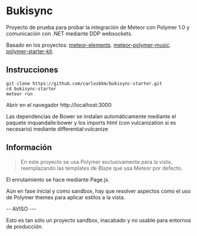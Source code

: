 # Bukisync

Proyecto de prueba para probar la integración de Meteor con Polymer 1.0 y comunicación con .NET mediante DDP websockets.

Basado en los proyectos:
 [meteor-elements](https://github.com/atoy40/meteor-elements).
 [meteor-polymer-music](https://github.com/atoy40/meteor-polymer-music).
 [polymer-starter-kit](https://github.com/polymerelements/polymer-starter-kit).

## Instrucciones

```
git clone https://github.com/carlosbkm/bukisync-starter.git
cd bukisync-starter
meteor run
```
Abrir en el navegador http://localhost:3000

Las dependencias de Bower se instalan automáticamente mediante el paquete mquandalle:bower y los imports html (con vulcanization si es necesario) mediante differential:vulcanize

## Información

> En este proyecto se usa Polymer exclusivamente para la vista, reemplazando las templates de Blaze que usa Meteor por defecto.

El enrutamiento se hace mediante Page.js.

Aún en fase inicial y como sandbox, hay que resolver aspectos como el uso de Polymer themes para aplicar estilos a la vista.

-- AVISO ---

Esto es tan sólo un proyecto sandbox, inacabado y no usable para entornos de producción.
